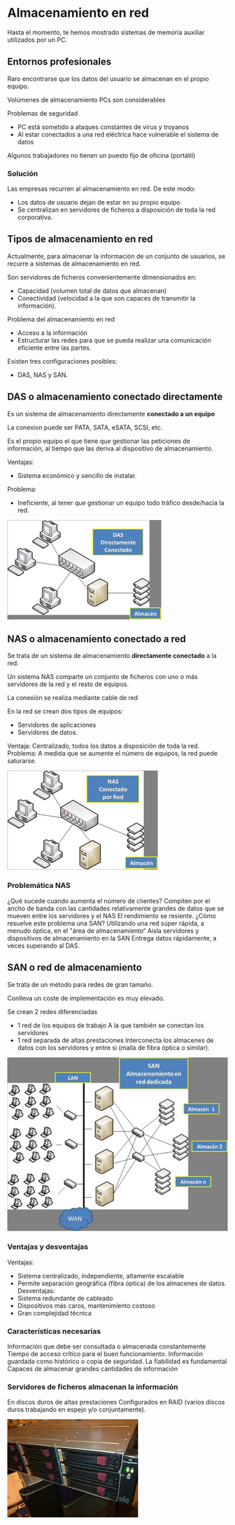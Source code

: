 
# Almacenamiento en red

Hasta el momento, te hemos mostrado sistemas de memoria auxiliar utilizados por un PC.

## Entornos profesionales

Raro encontrarse que los datos del usuario se almacenan en el propio equipo.

Volúmenes de almacenamiento PCs son considerables

Problemas de seguridad

- PC está sometido a ataques constantes de virus y troyanos
- Al estar conectados a una red eléctrica hace vulnerable el sistema de datos

Algunos trabajadores no tienen un puesto fijo de oficina (portátil)

### Solución

Las empresas recurren al almacenamiento en red. De este modo:

- Los datos de usuario dejan de estar en su propio equipo
- Se centralizan en servidores de ficheros a disposición de toda la red corporativa.

## Tipos de almacenamiento en red

Actualmente, para almacenar la información de un conjunto de usuarios, se recurre a sistemas de almacenamiento en red.

Son servidores de ficheros convenientemente dimensionados en:

- Capacidad (volumen total de datos que almacenan)
- Conectividad (velocidad a la que son capaces de transmitir la información).

Problema del almacenamiento en red

- Acceso a la información
- Estructurar las redes para que se pueda realizar una comunicación eficiente entre las partes.

Existen tres configuraciones posibles:

- DAS, NAS y SAN.

## DAS o almacenamiento conectado directamente

Es un sistema de almacenamiento directamente **conectado a un equipo**

La conexion puede ser PATA, SATA, eSATA, SCSI, etc.

Es el propio equipo el que tiene que gestionar las peticiones de información, al tiempo que las deriva al dispositivo de almacenamiento.

Ventajas:

- Sistema económico y sencillo de instalar.

Problema:

- Ineficiente, al tener que gestionar un equipo todo tráfico desde/hacia la red.

![imagen](2019-05-21-09-15-56.png)

## NAS  o almacenamiento conectado a red

Se trata de un sistema de almacenamiento **directamente conectado** a la red.

Un sistema NAS comparte un conjunto de ficheros con uno o más servidores de la red y el resto de equipos.

La conexión se realiza mediante cable de red

En la red se crean dos tipos de equipos:

* Servidores de aplicaciones
* Servidores de datos.

Ventaja:
Centralizado, todos los datos a disposición de toda la red.
Problema:
A medida que se aumente el número de equipos, la red puede saturarse.

![imagen](2019-05-21-09-15-44.png)

### Problemática NAS

¿Qué sucede cuando aumenta el número de clientes?
Compiten por el ancho de banda con las cantidades relativamente grandes de datos que se mueven entre los servidores y el NAS
El rendimiento se resiente.
¿Cómo resuelve este problema una SAN?
Utilizando una red súper rápida, a menudo óptica, en el "área de almacenamiento“
Aisla servidores y dispositivos de almacenamiento en la SAN
Entrega datos rápidamente, a veces superando al DAS.

## SAN o red de almacenamiento

Se trata de un método para redes de gran tamaño.

Conlleva un coste de implementación es muy elevado.

Se crean 2 redes diferenciadas

- 1 red de los equipos de trabajo
A la que también se conectan los servidores
- 1 red separada de altas prestaciones
Interconecta los almacenes de datos con los servidores y entre si (malla de fibra óptica o similar).

![imagen](2019-05-21-09-14-57.png)

### Ventajas y desventajas

Ventajas:

- Sistema centralizado, independiente, altamente escalable
- Permite separación geográfica (fibra óptica) de los almacenes de datos.
Desventajas:
- Sistema redundante de cableado
- Dispositivos más caros, mantenimiento costoso
- Gran complejidad técnica

### Características necesarias

Información que debe ser consultada o almacenada constantemente
Tiempo de acceso crítico para el buen funcionamiento.
Información guardada como histórico o copia de seguridad.
La fiabilidad es fundamental
Capaces de almacenar grandes cantidades de información

### Servidores de ficheros almacenan la información

En discos duros de altas prestaciones
Configurados en RAID (varios discos duros trabajando en espejo y/o conjuntamente).

![imagen](2019-05-21-09-15-11.png)
